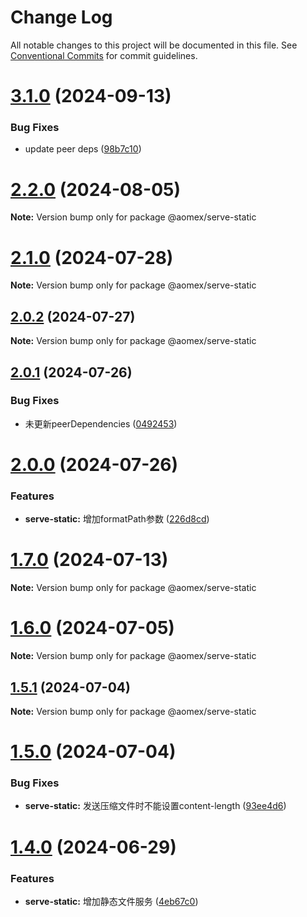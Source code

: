 # Change Log

All notable changes to this project will be documented in this file.
See [Conventional Commits](https://conventionalcommits.org) for commit guidelines.

# [3.1.0](https://github.com/aomex/aomex/compare/v3.0.0...v3.1.0) (2024-09-13)


### Bug Fixes

* update peer deps ([98b7c10](https://github.com/aomex/aomex/commit/98b7c10068a3c62a0361b1b43a86728a7d445ab5))









# [2.2.0](https://github.com/aomex/aomex/compare/v2.1.0...v2.2.0) (2024-08-05)

**Note:** Version bump only for package @aomex/serve-static





# [2.1.0](https://github.com/aomex/aomex/compare/v2.0.2...v2.1.0) (2024-07-28)

**Note:** Version bump only for package @aomex/serve-static





## [2.0.2](https://github.com/aomex/aomex/compare/v2.0.1...v2.0.2) (2024-07-27)

**Note:** Version bump only for package @aomex/serve-static





## [2.0.1](https://github.com/aomex/aomex/compare/v2.0.0...v2.0.1) (2024-07-26)


### Bug Fixes

* 未更新peerDependencies ([0492453](https://github.com/aomex/aomex/commit/0492453d5a748aa6dd2047622a19a86dc7b6036e))





# [2.0.0](https://github.com/aomex/aomex/compare/v1.7.0...v2.0.0) (2024-07-26)


### Features

* **serve-static:** 增加formatPath参数 ([226d8cd](https://github.com/aomex/aomex/commit/226d8cd914b907679bf0b68e0b00e21bc25cf42e))





# [1.7.0](https://github.com/aomex/aomex/compare/v1.6.0...v1.7.0) (2024-07-13)

**Note:** Version bump only for package @aomex/serve-static





# [1.6.0](https://github.com/aomex/aomex/compare/v1.5.1...v1.6.0) (2024-07-05)

**Note:** Version bump only for package @aomex/serve-static





## [1.5.1](https://github.com/aomex/aomex/compare/v1.5.0...v1.5.1) (2024-07-04)

**Note:** Version bump only for package @aomex/serve-static





# [1.5.0](https://github.com/aomex/aomex/compare/v1.4.0...v1.5.0) (2024-07-04)


### Bug Fixes

* **serve-static:** 发送压缩文件时不能设置content-length ([93ee4d6](https://github.com/aomex/aomex/commit/93ee4d6a4de930eee798d0bfe4819657a1a7d577))





# [1.4.0](https://github.com/aomex/aomex/compare/v1.3.0...v1.4.0) (2024-06-29)


### Features

* **serve-static:** 增加静态文件服务 ([4eb67c0](https://github.com/aomex/aomex/commit/4eb67c03657afc0ec4a11b15b0b2d16685481c43))
